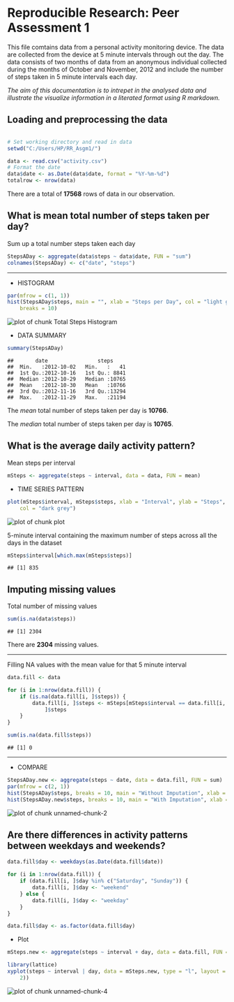 Reproducible Research: Peer Assessment 1
========================================================

This file comtains data from a personal activity monitoring device. The data are collected from the device at 5 minute intervals through out the day. The data consists of two months of data from an anonymous individual collected during the months of October and November, 2012 and include the number of steps taken in 5 minute intervals each day.

*The aim of this documentation is to intrepet in the analysed data and illustrate the visualize information in a literated format using R markdown.* 


## Loading and preprocessing the data


```r

# Set working directory and read in data
setwd("C:/Users/HP/RR_Asgm1/")

data <- read.csv("activity.csv")
# Format the date
data$date <- as.Date(data$date, format = "%Y-%m-%d")
totalrow <- nrow(data)
```

There are a total of **17568** rows of data in our observation.


## What is mean total number of steps taken per day?
Sum up a total number steps taken each day 

```r
StepsADay <- aggregate(data$steps ~ data$date, FUN = "sum")
colnames(StepsADay) <- c("date", "steps")
```

--------------------------------------------------
- HISTOGRAM

```r
par(mfrow = c(1, 1))
hist(StepsADay$steps, main = "", xlab = "Steps per Day", col = "light grey", 
    breaks = 10)
```

![plot of chunk Total Steps Histogram](figure/Total_Steps_Histogram.png) 

- DATA SUMMARY

```r
summary(StepsADay)
```

```
##       date                steps      
##  Min.   :2012-10-02   Min.   :   41  
##  1st Qu.:2012-10-16   1st Qu.: 8841  
##  Median :2012-10-29   Median :10765  
##  Mean   :2012-10-30   Mean   :10766  
##  3rd Qu.:2012-11-16   3rd Qu.:13294  
##  Max.   :2012-11-29   Max.   :21194
```


The *mean* total number of steps taken per day is **10766**.

The *median* total number of steps taken per day is **10765**.


## What is the average daily activity pattern?
Mean steps per interval

```r
mSteps <- aggregate(steps ~ interval, data = data, FUN = mean)
```

- TIME SERIES PATTERN

```r
plot(mSteps$interval, mSteps$steps, xlab = "Interval", ylab = "Steps", type = "l", 
    col = "dark grey")
```

![plot of chunk plot](figure/plot.png) 


5-minute interval containing the maximum number of steps across all the days in the dataset

```r
mSteps$interval[which.max(mSteps$steps)]
```

```
## [1] 835
```



## Imputing missing values
Total number of missing values

```r
sum(is.na(data$steps))
```

```
## [1] 2304
```

There are **2304** missing values.

-------------------------------------------------
Filling NA values with the mean value for that 5 minute interval

```r
data.fill <- data

for (i in 1:nrow(data.fill)) {
    if (is.na(data.fill[i, ]$steps)) {
        data.fill[i, ]$steps <- mSteps[mSteps$interval == data.fill[i, ]$interval, 
            ]$steps
    }
}

sum(is.na(data.fill$steps))
```

```
## [1] 0
```


-----------------------------------------------
- COMPARE

```r
StepsADay.new <- aggregate(steps ~ date, data = data.fill, FUN = sum)
par(mfrow = c(2, 1))
hist(StepsADay$steps, breaks = 10, main = "Without Imputation", xlab = "Steps Per Day")
hist(StepsADay.new$steps, breaks = 10, main = "With Imputation", xlab = "Steps Per Day")
```

![plot of chunk unnamed-chunk-2](figure/unnamed-chunk-2.png) 


## Are there differences in activity patterns between weekdays and weekends?

```r
data.fill$day <- weekdays(as.Date(data.fill$date))

for (i in 1:nrow(data.fill)) {
    if (data.fill[i, ]$day %in% c("Saturday", "Sunday")) {
        data.fill[i, ]$day <- "weekend"
    } else {
        data.fill[i, ]$day <- "weekday"
    }
}

data.fill$day <- as.factor(data.fill$day)
```

- Plot

```r
mSteps.new <- aggregate(steps ~ interval + day, data = data.fill, FUN = mean)

library(lattice)
xyplot(steps ~ interval | day, data = mSteps.new, type = "l", layout = c(1, 
    2))
```

![plot of chunk unnamed-chunk-4](figure/unnamed-chunk-4.png) 


